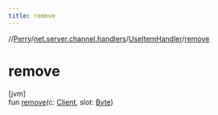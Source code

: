 ```yaml
---
title: remove
---
```

//[Perry](../../../index.html)/[net.server.channel.handlers](../index.html)/[UseItemHandler](index.html)/[remove](remove.html)



# remove



[jvm]\
fun [remove](remove.html)(c: [Client](../../client/-client/index.html), slot: [Byte](https://kotlinlang.org/api/latest/jvm/stdlib/kotlin/-byte/index.html))




